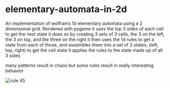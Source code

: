 # elementary-automata-in-2d
An implementation of wolframs 1d elementary automata using a 2 dimensional grid. Rendered with pygame
it uses the top 3 sides of each cell to get the next state
it does so by creating 3 sets of 3 cells, the 3 on the left, the 3 on top, and the three on the right
it then uses the 1d rules to get a state from each of those, and assembles them into a set of 3 states, (left, top, right)
to get the cell state it applies the rules to the state made up of all 3 sides

many patterns result in chaos but some rules result in really interesting behavior


![rule 45]([http://url/to/img.png](https://github.com/ProfMonkey07/elementary-automata-in-2d/blob/main/Screen%20Shot%202023-06-12%20at%2023.43.33.png))
